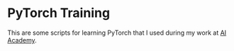 
# PyTorch Training

This are some scripts for learning PyTorch that I used during my work at [AI
Academy](https://liu.se/en/research/ai/ai-academy).

